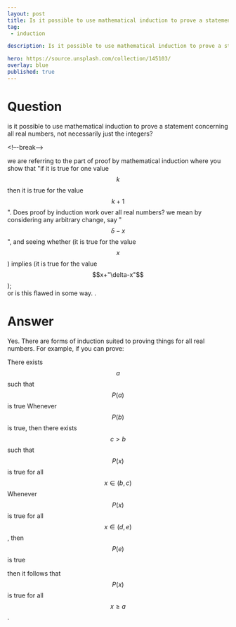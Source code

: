 ```yaml
---
layout: post
title: Is it possible to use mathematical induction to prove a statement concerning all real numbers, not necessarily just the integers
tag:
 - induction

description: Is it possible to use mathematical induction to prove a statement concerning all real numbers, not necessarily just the integers

hero: https://source.unsplash.com/collection/145103/
overlay: blue 
published: true
---
```


# Question 

is it possible to use mathematical induction to prove a statement concerning all real numbers, not necessarily just the integers?

<!–-break-–>



we are  referring to the part of proof by mathematical induction where you show that 
"if it is true for one value $$k$$ then it is true for the value $$k+1$$". Does proof by induction 
work over all real numbers? we  mean by considering any arbitrary change, say "$$\delta-x$$", and
 seeing whether (it is true for the value $$x$$) implies (it is true for the value $$x+"\delta-x"$$);  
 or is this flawed in some way. 
.

# Answer 


Yes. There are forms of induction suited to proving things for all real numbers. For example, if you can prove:

There exists $$a$$ such that $$P(a)$$ is true
Whenever $$P(b)$$ is true, then there exists $$c > b$$ such that $$P(x)$$ is true for all $$x \in (b,c)$$
Whenever $$P(x)$$ is true for all $$x \in (d,e)$$, then $$P(e)$$ is true

then it follows that $$P(x)$$ is true for all $$x \geq a $$.

